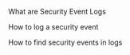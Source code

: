
What are Security Event Logs



How to log a security event


How to find security events in logs


